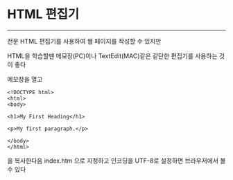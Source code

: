 # HTML 편집기
-------------------

전문 HTML 편집기를 사용하여 웹 페이지를 작성할 수 있지만

HTML을 학습할땐 메모장(PC)이나 TextEdit(MAC)같은 같단한 편집기를 사용하는 것이 좋다

메모장을 열고
```
<!DOCTYPE html>
<html>
<body>

<h1>My First Heading</h1>

<p>My first paragraph.</p>

</body>
</html>
```

을 복사한다음 index.htm 으로 지정하고 인코딩을 UTF-8로 설정하면 브라우저에서 볼 수 있다
